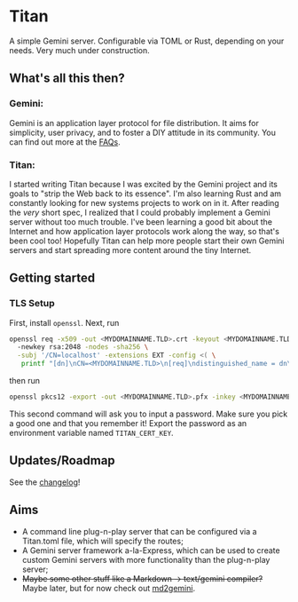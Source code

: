 # Titan
A simple Gemini server. Configurable via TOML or Rust, depending on your needs. Very much under construction.

## What's all this then?

### Gemini:

Gemini is an application layer protocol for file distribution. It aims for simplicity, user privacy, and to foster a DIY attitude in its community. You can find out more at the [FAQs](https://gemini.circumlunar.space/docs/faq.html).

### Titan:
I started writing Titan because I was excited by the Gemini project and its goals to "strip the Web back to its essence". I'm also learning Rust and am constantly looking for new systems projects to work on in it. After reading the *very* short spec, I realized that I could probably implement a Gemini server without too much trouble. I've been learning a good bit about the Internet and how application layer protocols work along the way, so that's been cool too! Hopefully Titan can help more people start their own Gemini servers and start spreading more content around the tiny Internet.

## Getting started

### TLS Setup
First, install `openssl`. Next, run

```bash
openssl req -x509 -out <MYDOMAINNAME.TLD>.crt -keyout <MYDOMAINNAME.TLD>.key \                     
  -newkey rsa:2048 -nodes -sha256 \
  -subj '/CN=localhost' -extensions EXT -config <( \
   printf "[dn]\nCN=<MYDOMAINNAME.TLD>\n[req]\ndistinguished_name = dn\n[EXT]\nsubjectAltName=DNS:<MYDOMAINNAME.TLD>\nkeyUsage=digitalSignature\nextendedKeyUsage=serverAuth")
```

then run

```bash
openssl pkcs12 -export -out <MYDOMAINNAME.TLD>.pfx -inkey <MYDOMAINNAME.TLD>.key -in <MYDOMAINNAME.TLD>.crt
```

This second command will ask you to input a password. Make sure you pick a good one and that you remember it! Export the password as an environment variable named `TITAN_CERT_KEY`.

## Updates/Roadmap
See the [changelog](/CHANGELOG.md)!

## Aims
- A command line plug-n-play server that can be configured via a Titan.toml file, which will specify the routes;
- A Gemini server framework a-la-Express, which can be used to create custom Gemini servers with more functionality than the plug-n-play server;
- ~~Maybe some other stuff like a Markdown -> text/gemini compiler?~~ Maybe later, but for now check out [md2gemini](https://github.com/makeworld-the-better-one/md2gemini). 